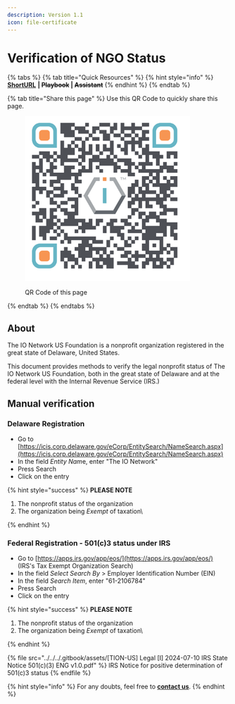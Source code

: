```yaml
---
description: Version 1.1
icon: file-certificate
---
```


# Verification of NGO Status

{% tabs %}
{% tab title="Quick Resources" %}
{% hint style="info" %}
[**ShortURL**](https://short.theiofoundation.org/tionusregistrationcheck) **|&#x20;**~~**Playbook**~~**&#x20;|&#x20;**~~**Assistant**~~
{% endhint %}
{% endtab %}

{% tab title="Share this page" %}
Use this QR Code to quickly share this page.

<figure><img src="../../../.gitbook/assets/TIOFUSVerificationofNGOstatus_4096x4096.png" alt="" width="375"><figcaption><p>QR Code of this page</p></figcaption></figure>
{% endtab %}
{% endtabs %}

## About

The IO Network US Foundation is a nonprofit organization registered in the great state of Delaware, United States.

This document provides methods to verify the legal nonprofit status of The IO Network US Foundation, both in the great state of Delaware and at the federal level with the Internal Revenue Service (IRS.)

## **Manual verification**

### **Delaware Registration**

* Go to [https://icis.corp.delaware.gov/eCorp/EntitySearch/NameSearch.aspx](https://icis.corp.delaware.gov/eCorp/EntitySearch/NameSearch.aspx)
* In the field _Entity Na&#x6D;_&#x65;, enter "The IO Network"
* Press Search
* Click on the entry

{% hint style="success" %}
**PLEASE NOTE**

1. The nonprofit status of the organization
2. The organization being _Exempt_ of taxation\

{% endhint %}

### **Federal Registration - 501(c)3 status under IRS**

* Go to [https://apps.irs.gov/app/eos/](https://apps.irs.gov/app/eos/) (IRS's Tax Exempt Organization Search)
* In the field _Select Search By_ > Employer Identification Number (EIN)
* In the field _Search Item_, enter "61-2106784"
* Press Search
* Click on the entry

{% hint style="success" %}
**PLEASE NOTE**

1. The nonprofit status of the organization
2. The organization being _Exempt_ of taxation\

{% endhint %}

{% file src="../../../.gitbook/assets/[TION-US] Legal [I] 2024-07-10 IRS State Notice 501(c)(3) ENG v1.0.pdf" %}
IRS Notice for positive determination of 501(c)3 status
{% endfile %}



{% hint style="info" %}
For any doubts, feel free to [**contact us**](mailto://Contact@TheIOFoundation.org).
{% endhint %}
